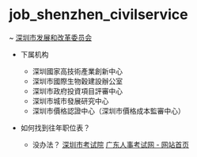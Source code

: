# job_shenzhen_civilservice

~ [深圳市发展和改革委员会](http://www.szpb.gov.cn/xxgk/qt/)

- 下属机构
  + 深圳國家高技術產業創新中心
  + 深圳市國際生物穀建設辦公室
  + 深圳市政府投資項目評審中心
  + 深圳市城市發展研究中心
  + 深圳市價格認證中心（深圳市價格成本監審中心）

- 如何找到往年职位表？
  + 没办法？
[深圳市考试院](http://www.testcenter.gov.cn/)
[广东人事考试网 - 网站首页](http://www.gdrsks.gov.cn/)
